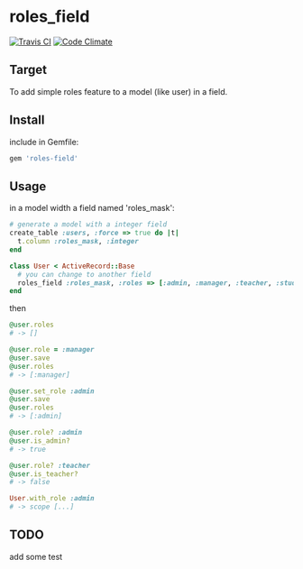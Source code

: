 roles_field
===========

[![Travis CI](https://api.travis-ci.org/mindpin/roles-field.png?branch=master&.png)](https://travis-ci.org/mindpin/roles-field)
[![Code Climate](https://codeclimate.com/github/mindpin/roles-field.png)](https://codeclimate.com/github/mindpin/roles-field)

## Target
To add simple roles feature to a model (like user) in a field.

## Install
include in Gemfile:

```bash
gem 'roles-field'
```

## Usage
in a model width a field named 'roles_mask':

```ruby
# generate a model with a integer field
create_table :users, :force => true do |t|
  t.column :roles_mask, :integer
end

class User < ActiveRecord::Base
  # you can change to another field
  roles_field :roles_mask, :roles => [:admin, :manager, :teacher, :student]
end
```

then

```ruby
@user.roles
# -> []

@user.role = :manager
@user.save
@user.roles
# -> [:manager]

@user.set_role :admin
@user.save
@user.roles
# -> [:admin]

@user.role? :admin
@user.is_admin?
# -> true

@user.role? :teacher
@user.is_teacher?
# -> false

User.with_role :admin
# -> scope [...]
```

## TODO
add some test